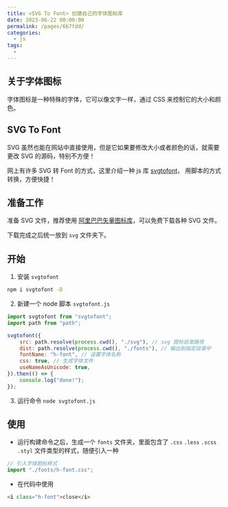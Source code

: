 ```yaml
---
title: <SVG To Font> 创建自己的字体图标库
date: 2023-06-22 00:00:00
permalink: /pages/6b7fdd/
categories: 
  - js
tags: 
  - 
---
```


## 关于字体图标

字体图标是一种特殊的字体，它可以像文字一样，通过 CSS 来控制它的大小和颜色。

## SVG To Font

SVG 虽然也能在网站中直接使用，但是它如果要修改大小或者颜色的话，就需要更改 SVG 的源码，特别不方便！

网上有许多 SVG 转 Font 的方式，这里介绍一种 js 库 [svgtofont](https://github.com/jaywcjlove/svgtofont)，
用脚本的方式转换，方便快捷！

## 准备工作

准备 SVG 文件，推荐使用 [阿里巴巴矢量图标库](https://www.iconfont.cn/)，可以免费下载各种 SVG 文件。

下载完成之后统一放到 `svg` 文件夹下。

## 开始

1. 安装 `svgtofont`

```bash
npm i svgtofont -D
```

2. 新建一个 node 脚本 `svgtofont.js`

```js
import svgtofont from "svgtofont";
import path from "path";

svgtofont({
	src: path.resolve(process.cwd(), "./svg"), // svg 图标目录路径
	dist: path.resolve(process.cwd(), "./fonts"), // 输出到指定目录中
	fontName: "h-font", // 设置字体名称
	css: true, // 生成字体文件
	useNameAsUnicode: true,
}).then(() => {
	console.log("done!");
});
```

3. 运行命令 `node svgtofont.js`

## 使用

- 运行构建命令之后，生成一个 `fonts` 文件夹，里面包含了 `.css` `.less` `.scss` `.styl` 文件类型的样式，随便引入一种

```js
// 引入字体图标样式
import "./fonts/h-font.css";
```

- 在代码中使用

```html
<i class="h-font">close</i>
```
